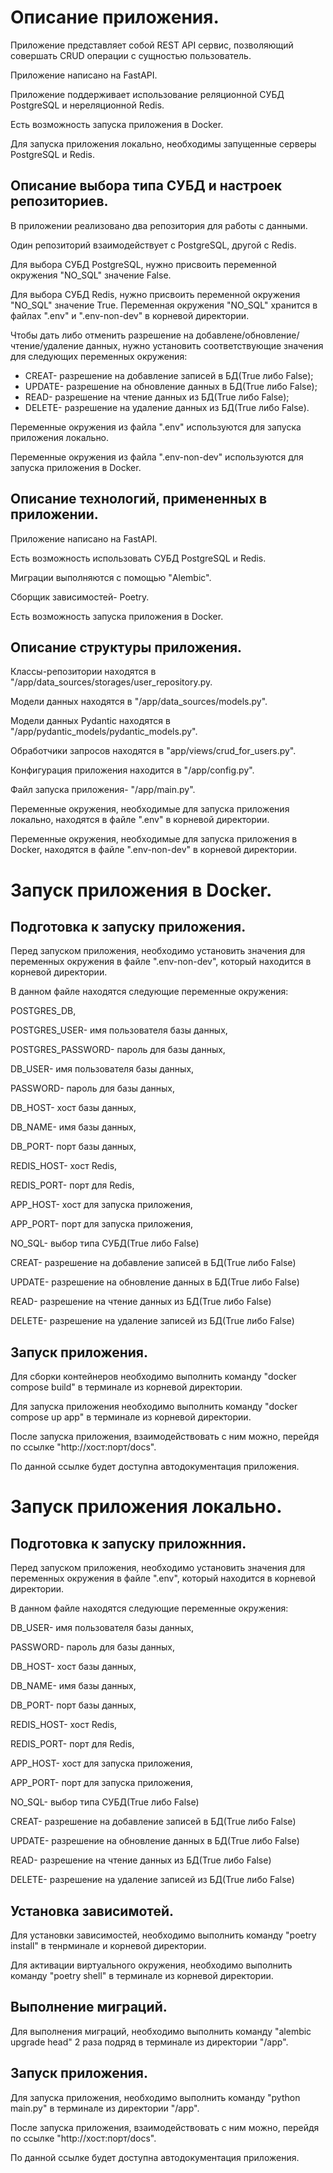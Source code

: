 # Описание приложения.
Приложение представляет собой REST API сервис, позволяющий совершать CRUD операции с сущностью пользователь.

Приложение написано на FastAPI.

Приложение поддерживает использование реляционной СУБД PostgreSQL и нереляционной Redis.

Есть возможность запуска приложения в Docker.

Для запуска приложения локально, необходимы запущенные серверы PostgreSQL и Redis.
## Описание выбора типа СУБД и настроек репозиториев.
В приложении реализовано два репозитория для работы с данными.

Один репозиторий взаимодействует с PostgreSQL, другой с Redis.

Для выбора СУБД PostgreSQL, нужно присвоить переменной окружения "NO_SQL" значение False.

Для выбора СУБД Redis, нужно присвоить переменной окружения "NO_SQL" значение True.
Переменная окружения "NO_SQL" хранится в файлах ".env" и ".env-non-dev" в корневой директории.

Чтобы дать либо отменить разрешение на добавлене/обновление/чтение/удаление данных,
нужно установить соответствующие значения для следующих переменных окружения:
  - CREAT- разрешение на добавление записей в БД(True либо False);
  - UPDATE- разрешение на обновление данных в БД(True либо False);
  - READ- разрешение на чтение данных из БД(True либо False);
  - DELETE- разрешение на удаление данных из БД(True либо False).

Переменные окружения из файла ".env" используются для запуска приложения локально.

Переменные окружения из файла ".env-non-dev" используются для запуска приложения в Docker.
## Описание технологий, примененных в приложении.
Приложение написано на FastAPI.

Есть возможность использовать СУБД PostgreSQL и Redis.

Миграции выполняются с помощью "Alembic".

Сборщик зависимостей- Poetry.

Есть возможность запуска приложения в Docker.
## Описание структуры приложения.
Классы-репозитории находятся в "/app/data_sources/storages/user_repository.py.

Модели данных находятся в "/app/data_sources/models.py".

Модели данных Pydantic находятся в "/app/pydantic_models/pydantic_models.py".

Обработчики запросов находятся в "app/views/crud_for_users.py".

Конфигурация приложения находится в "/app/config.py".

Файл запуска приложения- "/app/main.py".

Переменные окружения, необходимые для запуска приложения локально, находятся в файле ".env" в корневой директории.

Переменные окружения, необходимые для запуска приложения в Docker, находятся в файле ".env-non-dev" в корневой директории.
# Запуск приложения в Docker.
## Подготовка к запуску приложения.
Перед запуском приложения, необходимо установить значения для переменных окружения в файле ".env-non-dev",
который находится в корневой директории.

В данном файле находятся следующие переменные окружения:

POSTGRES_DB,

POSTGRES_USER- имя пользователя базы данных,

POSTGRES_PASSWORD- пароль для базы данных,

DB_USER- имя пользователя базы данных,

PASSWORD- пароль для базы данных,

DB_HOST- хост базы данных,

DB_NAME- имя базы данных,

DB_PORT- порт базы данных,

REDIS_HOST- хост Redis,

REDIS_PORT- порт для Redis,

APP_HOST- хост для запуска приложения,

APP_PORT- порт для запуска приложения,

NO_SQL- выбор типа СУБД(True либо False)

CREAT- разрешение на добавление записей в БД(True либо False)

UPDATE- разрешение на обновление данных в БД(True либо False)

READ- разрешение на чтение данных из БД(True либо False)

DELETE- разрешение на удаление записей из БД(True либо False)
## Запуск приложения.
Для сборки контейнеров необходимо выполнить команду "docker compose build" в терминале из корневой директории.

Для запуска приложения необходимо выполнить команду "docker compose up app" в терминале из корневой директории.

После запуска приложения, взаимодействовать с ним можно, перейдя по ссылке "http://хост:порт/docs".

По данной ссылке будет доступна автодокументация приложения.
# Запуск приложения локально.
## Подготовка к запуску приложнния.
Перед запуском приложения, необходимо установить значения для переменных окружения в файле ".env",
который находится в корневой директории.

В данном файле находятся следующие переменные окружения:

DB_USER- имя пользователя базы данных,

PASSWORD- пароль для базы данных,

DB_HOST- хост базы данных,

DB_NAME- имя базы данных,

DB_PORT- порт базы данных,

REDIS_HOST- хост Redis,

REDIS_PORT- порт для Redis,

APP_HOST- хост для запуска приложения,

APP_PORT- порт для запуска приложения,

NO_SQL- выбор типа СУБД(True либо False)

CREAT- разрешение на добавление записей в БД(True либо False)

UPDATE- разрешение на обновление данных в БД(True либо False)

READ- разрешение на чтение данных из БД(True либо False)

DELETE- разрешение на удаление записей из БД(True либо False)
## Установка зависимотей.
Для установки зависимостей, необходимо выполнить команду "poetry install" в тенрминале и корневой директории.

Для активации виртуального окружения, необходимо выполнить команду "poetry shell" в терминале из корневой директории.
## Выполнение миграций.

Для выполнения миграций, необходимо выполнить команду "alembic upgrade head" 2 раза подряд в терминале из
директории "/app".
## Запуск приложения.

Для запуска приложения, необходимо выполнить команду "python main.py" в терминале из директории "/app".

После запуска приложения, взаимодействовать с ним можно, перейдя по ссылке "http://хост:порт/docs".

По данной ссылке будет доступна автодокументация приложения.




